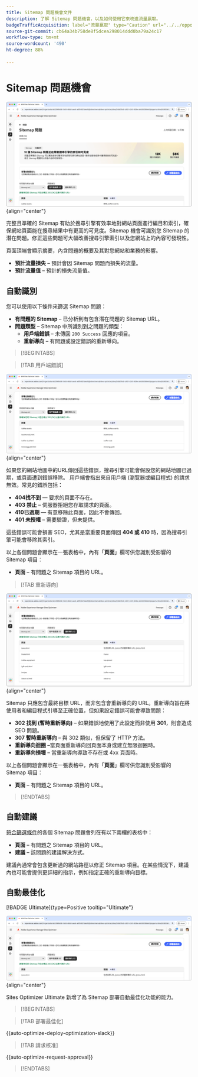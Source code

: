 ```yaml
---
title: Sitemap 問題機會文件
description: 了解 Sitemap 問題機會，以及如何使用它來改進流量贏取。
badgeTrafficAcquisition: label="流量贏取" type="Caution" url="../../opportunity-types/traffic-acquisition.md" tooltip="流量贏取"
source-git-commit: cb64a34b758de8f5dcea298014ddd0ba79a24c17
workflow-type: tm+mt
source-wordcount: '490'
ht-degree: 88%

---
```



# Sitemap 問題機會

![Sitemap 問題機會](./assets/sitemap-issues/hero.png){align="center"}

完整且準確的 Sitemap 有助於搜尋引擎有效率地對網站頁面進行編目和索引，確保網站頁面能在搜尋結果中有更高的可見度。Sitemap 機會可識別您 Sitemap 的潛在問題。修正這些問題可大幅改善搜尋引擎索引以及您網站上的內容可發現性。

頁面頂端會顯示摘要，內含問題的概要及其對您網站和業務的影響。

* **預計流量損失** – 預計會因 Sitemap 問題而損失的流量。
* **預計流量值** – 預計的損失流量值。

## 自動識別

您可以使用以下條件來篩選 Sitemap 問題：

* **有問題的 Sitemap** – 已分析到有包含潛在問題的 Sitemap URL。
* **問題類型** – Sitemap 中所識別到之問題的類型：
   * **用戶端錯誤** – 未傳回 `200 Success` 回應的項目。
   * **重新導向** – 有問題或設定錯誤的重新導向。

>[!BEGINTABS]

>[!TAB 用戶端錯誤]

![自動識別 Sitemap 用戶端錯誤](./assets/sitemap-issues/auto-identify-client-errors.png){align="center"}

如果您的網站地圖中的URL傳回這些錯誤，搜尋引擎可能會假設您的網站地圖已過期，或頁面遭到錯誤移除。 用戶端會指出來自用戶端 (瀏覽器或編目程式) 的請求無效。常見的錯誤包括：

* **404找不到** — 要求的頁面不存在。
* **403 禁止** – 伺服器拒絕您存取請求的頁面。
* **410已過期** — 有意移除此頁面，因此不會傳回。
* **401 未授權** – 需要驗證，但未提供。

這些錯誤可能會損害 SEO，尤其是當重要頁面傳回 **404 或 410** 時，因為搜尋引擎可能會移除其索引。

以上各個問題會顯示在一張表格中，內有「**頁面**」欄可供您識別受影響的 Sitemap 項目：

* **頁面** – 有問題之 Sitemap 項目的 URL。

>[!TAB 重新導向]

![自動識別 Sitemap 用戶端錯誤](./assets/sitemap-issues/auto-identify-redirects.png){align="center"}

Sitemap 只應包含最終目標 URL，而非包含會重新導向的 URL。重新導向旨在將使用者和編目程式引導至正確位置，但如果設定錯誤可能會導致問題：

* **302 找到 (暫時重新導向)** – 如果錯誤地使用了此設定而非使用 **301**，則會造成 SEO 問題。
* **307 暫時重新導向** – 與 302 類似，但保留了 HTTP 方法。
* **重新導向迴圈** –當頁面重新導向回頁面本身或建立無限迴圈時。
* **重新導向損壞** – 當重新導向導致不存在或 4xx 頁面時。

以上各個問題會顯示在一張表格中，內有「**頁面**」欄可供您識別受影響的 Sitemap 項目：

* **頁面** – 有問題之 Sitemap 項目的 URL。

>[!ENDTABS]

## 自動建議

[符合篩選條件](#auto-identify)的各個 Sitemap 問題會列在有以下兩欄的表格中：

* **頁面** – 有問題之 Sitemap 項目的 URL。
* **建議** – 該問題的建議解決方式。

建議內通常會包含更新過的網站路徑以修正 Sitemap 項目。在某些情況下，建議內也可能會提供更詳細的指示，例如指定正確的重新導向目標。

## 自動最佳化

[!BADGE Ultimate]{type=Positive tooltip="Ultimate"}

![自動最佳化 Sitemap 問題](./assets/sitemap-issues/auto-optimize.png){align="center"}

Sites Optimizer Ultimate 新增了為 Sitemap 部署自動最佳化功能的能力。

>[!BEGINTABS]

>[!TAB 部署最佳化]

{{auto-optimize-deploy-optimization-slack}}

>[!TAB 請求核准]

{{auto-optimize-request-approval}}

>[!ENDTABS]
